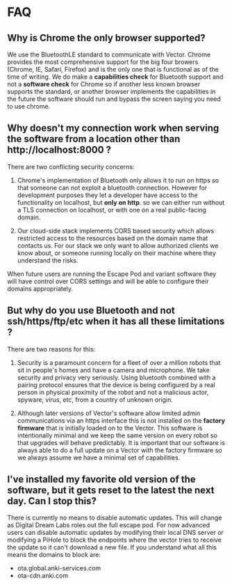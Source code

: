 # FAQ

## Why is Chrome the only browser supported?

We use the BluetoothLE standard to communicate with Vector. Chrome provides the most comprehensive support for the big four browers (Chrome, IE, Safari, Firefox) and is the only one that is functional as of the time of writing. We do make a **capabilities check** for Bluetooth support and not a **software check** for Chrome so if another less known browser supports the standard, or another browser implements the capabilities in the future the software should run and bypass the screen saying you need to use chrome.

## Why doesn't my connection work when serving the software from a location other than http://localhost:8000 ?

There are two conflicting security concerns:

1. Chrome's implementation of Bluetooth only allows it to run on https so that someone can not exploit a bluetooth connection. However for development purposes they let a developer have access to the functionality on localhost, but **only on http**. so we can either run without a TLS connection on localhost, or with one on a real public-facing domain.

2. Our cloud-side stack implements CORS based security which allows restricted access to the resources based on the domain name that contacts us. For our stack we only want to allow authorized clients we know about, or someone running locally on their machine where they understand the risks.

When future users are running the Escape Pod and variant software they will have control over CORS settings and will be able to configure their domains appropriately.

## But why do you use Bluetooth and not ssh/https/ftp/etc when it has all these limitations ?

There are two reasons for this:

1. Security is a paramount concern for a fleet of over a million robots that sit in people's homes and have a camera and microphone. We take security and privacy very seriously. Using bluetooth combined with a pairing protocol ensures that the device is being configured by a real person in physical proximity of the robot and not a malicious actor, spyware, virus, etc, from a country of unknown origin.

2. Although later versions of Vector's software allow limited admin communications via an https interface this is not installed on the **factory firmware** that is initially loaded on to the Vector. This software is intentionally minimal and we keep the same version on every robot so that upgrades will behave predictably. It is important that our software is always able to do a full update on a Vector with the factory firmware so we always assume we have a minimal set of capabilities.

## I've installed my favorite old version of the software, but it gets reset to the latest the next day. Can I stop this?

There is currently no means to disable automatic updates. This will change as Digital Dream Labs roles out the full escape pod. For now advanced users can disable automatic updates by modifying their local DNS server or modifying a PiHole to block the endpoints where the vector tries to receive the update so it can't download a new file. If you understand what all this means the domains to block are:

* ota.global.anki-services.com
* ota-cdn.anki.com

